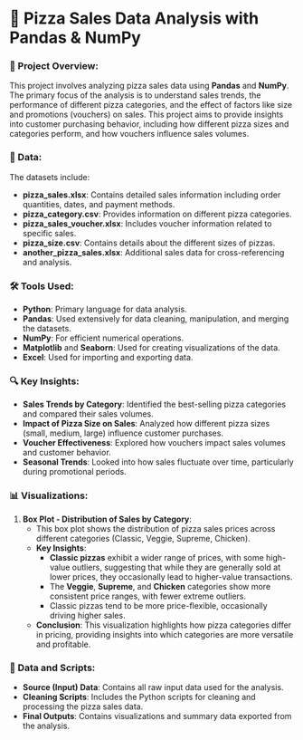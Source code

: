 # 🍕 Pizza Sales Data Analysis with Pandas & NumPy

### 📄 Project Overview:
This project involves analyzing pizza sales data using **Pandas** and **NumPy**. The primary focus of the analysis is to understand sales trends, the performance of different pizza categories, and the effect of factors like size and promotions (vouchers) on sales. This project aims to provide insights into customer purchasing behavior, including how different pizza sizes and categories perform, and how vouchers influence sales volumes.

### 📂 Data:
The datasets include:
- **pizza_sales.xlsx**: Contains detailed sales information including order quantities, dates, and payment methods.
- **pizza_category.csv**: Provides information on different pizza categories.
- **pizza_sales_voucher.xlsx**: Includes voucher information related to specific sales.
- **pizza_size.csv**: Contains details about the different sizes of pizzas.
- **another_pizza_sales.xlsx**: Additional sales data for cross-referencing and analysis.

### 🛠 Tools Used:
- **Python**: Primary language for data analysis.
- **Pandas**: Used extensively for data cleaning, manipulation, and merging the datasets.
- **NumPy**: For efficient numerical operations.
- **Matplotlib** and **Seaborn**: Used for creating visualizations of the data.
- **Excel**: Used for importing and exporting data.

### 🔍 Key Insights:
- **Sales Trends by Category**: Identified the best-selling pizza categories and compared their sales volumes.
- **Impact of Pizza Size on Sales**: Analyzed how different pizza sizes (small, medium, large) influence customer purchases.
- **Voucher Effectiveness**: Explored how vouchers impact sales volumes and customer behavior.
- **Seasonal Trends**: Looked into how sales fluctuate over time, particularly during promotional periods.

### 📊 Visualizations:
1. **Box Plot - Distribution of Sales by Category**:
   - This box plot shows the distribution of pizza sales prices across different categories (Classic, Veggie, Supreme, Chicken).
   - **Key Insights**:
     - **Classic pizzas** exhibit a wider range of prices, with some high-value outliers, suggesting that while they are generally sold at lower prices, they occasionally lead to higher-value transactions.
     - The **Veggie**, **Supreme**, and **Chicken** categories show more consistent price ranges, with fewer extreme outliers.
     - Classic pizzas tend to be more price-flexible, occasionally driving higher sales.
   - **Conclusion**: This visualization highlights how pizza categories differ in pricing, providing insights into which categories are more versatile and profitable.

### 🔗 Data and Scripts:
- **Source (Input) Data**: Contains all raw input data used for the analysis.
- **Cleaning Scripts**: Includes the Python scripts for cleaning and processing the pizza sales data.
- **Final Outputs**: Contains visualizations and summary data exported from the analysis.
